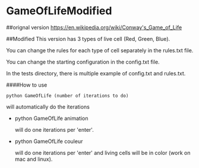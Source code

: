 # GameOfLifeModified

##orignal version 
https://en.wikipedia.org/wiki/Conway's_Game_of_Life

##Modified
This version has 3 types of live cell (Red, Green, Blue).

You can change the rules for each type of cell separately in the rules.txt file.

You can change the starting configuration in the config.txt file.

In the tests directory, there is multiple example of config.txt and rules.txt.

####How to use
~~~~
python GameOfLife (number of iterations to do)
~~~~
  will automatically do the iterations




* python GameOfLife animation

  will do one iterations per 'enter'.




* python GameOfLife couleur

  will do one iterations per 'enter' and living cells will be in color (work on mac and linux).
